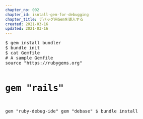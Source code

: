 ```yaml
---
chapter_no: 002
chapter_id: isntall-gem-for-debugging
chapter_title: デバッグ用Gemを導入する
created: 2021-03-16
updated: 2021-03-16
---
```

<div class="code-box-output no-title">
<pre>
$ gem install bundler
$ bundle init
$ cat Gemfile
# A sample Gemfile
source "https://rubygems.org"

# gem "rails"
gem "ruby-debug-ide"
gem "debase"
$ bundle install
</pre>
</div>
